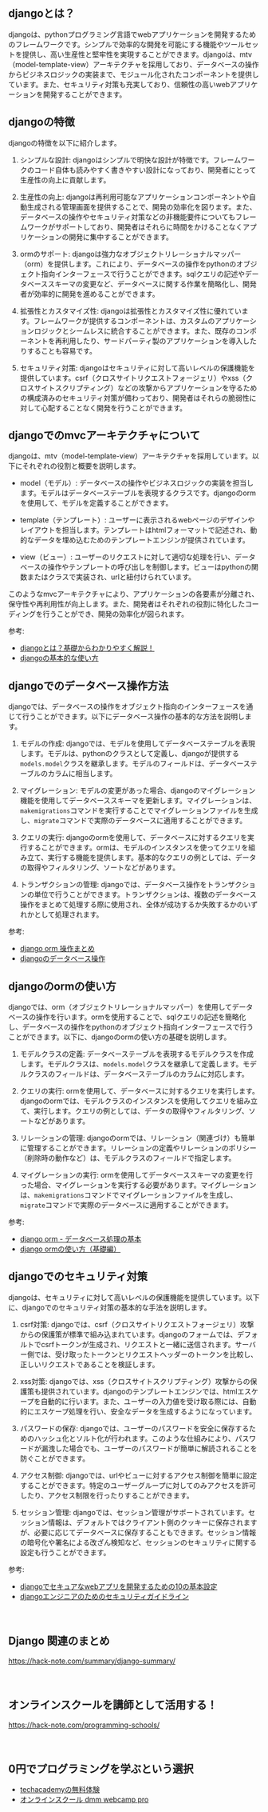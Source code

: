 <!--
title: 【django】pythonでwebアプリケーションを開発するためのフレームワーク
tags: python,django
id: 
private: false
-->

## djangoとは？

djangoは、pythonプログラミング言語でwebアプリケーションを開発するためのフレームワークです。シンプルで効率的な開発を可能にする機能やツールセットを提供し、高い生産性と堅牢性を実現することができます。djangoは、mtv（model-template-view）アーキテクチャを採用しており、データベースの操作からビジネスロジックの実装まで、モジュール化されたコンポーネントを提供しています。また、セキュリティ対策も充実しており、信頼性の高いwebアプリケーションを開発することができます。

## djangoの特徴

djangoの特徴を以下に紹介します。

1. シンプルな設計: djangoはシンプルで明快な設計が特徴です。フレームワークのコード自体も読みやすく書きやすい設計になっており、開発者にとって生産性の向上に貢献します。

2. 生産性の向上: djangoは再利用可能なアプリケーションコンポーネントや自動生成される管理画面を提供することで、開発の効率化を図ります。また、データベースの操作やセキュリティ対策などの非機能要件についてもフレームワークがサポートしており、開発者はそれらに時間をかけることなくアプリケーションの開発に集中することができます。

3. ormのサポート: djangoは強力なオブジェクトリレーショナルマッパー（orm）を提供します。これにより、データベースの操作をpythonのオブジェクト指向インターフェースで行うことができます。sqlクエリの記述やデータベーススキーマの変更など、データベースに関する作業を簡略化し、開発者が効率的に開発を進めることができます。

4. 拡張性とカスタマイズ性: djangoは拡張性とカスタマイズ性に優れています。フレームワークが提供するコンポーネントは、カスタムのアプリケーションロジックとシームレスに統合することができます。また、既存のコンポーネントを再利用したり、サードパーティ製のアプリケーションを導入したりすることも容易です。

5. セキュリティ対策: djangoはセキュリティに対して高いレベルの保護機能を提供しています。csrf（クロスサイトリクエストフォージェリ）やxss（クロスサイトスクリプティング）などの攻撃からアプリケーションを守るための構成済みのセキュリティ対策が備わっており、開発者はそれらの脆弱性に対して心配することなく開発を行うことができます。

## djangoでのmvcアーキテクチャについて

djangoは、mtv（model-template-view）アーキテクチャを採用しています。以下にそれぞれの役割と概要を説明します。

- model（モデル）: データベースの操作やビジネスロジックの実装を担当します。モデルはデータベーステーブルを表現するクラスです。djangoのormを使用して、モデルを定義することができます。

- template（テンプレート）: ユーザーに表示されるwebページのデザインやレイアウトを担当します。テンプレートはhtmlフォーマットで記述され、動的なデータを埋め込むためのテンプレートエンジンが提供されています。

- view（ビュー）: ユーザーのリクエストに対して適切な処理を行い、データベースの操作やテンプレートの呼び出しを制御します。ビューはpythonの関数またはクラスで実装され、urlと紐付けられています。

このようなmvcアーキテクチャにより、アプリケーションの各要素が分離され、保守性や再利用性が向上します。また、開発者はそれぞれの役割に特化したコーディングを行うことができ、開発の効率化が図られます。

参考: 
- [djangoとは？基礎からわかりやすく解説！](https://itnavi.com/development/web-solution/django) 
- [djangoの基本的な使い方](https://qiita.com/akabei/items/3384e4f93f890cbbb349) 

## djangoでのデータベース操作方法

djangoでは、データベースの操作をオブジェクト指向のインターフェースを通じて行うことができます。以下にデータベース操作の基本的な方法を説明します。

1. モデルの作成: djangoでは、モデルを使用してデータベーステーブルを表現します。モデルは、pythonのクラスとして定義し、djangoが提供する`models.model`クラスを継承します。モデルのフィールドは、データベーステーブルのカラムに相当します。

2. マイグレーション: モデルの変更があった場合、djangoのマイグレーション機能を使用してデータベーススキーマを更新します。マイグレーションは、`makemigrations`コマンドを実行することでマイグレーションファイルを生成し、`migrate`コマンドで実際のデータベースに適用することができます。

3. クエリの実行: djangoのormを使用して、データベースに対するクエリを実行することができます。ormは、モデルのインスタンスを使ってクエリを組み立て、実行する機能を提供します。基本的なクエリの例としては、データの取得やフィルタリング、ソートなどがあります。

4. トランザクションの管理: djangoでは、データベース操作をトランザクションの単位で行うことができます。トランザクションは、複数のデータベース操作をまとめて処理する際に使用され、全体が成功するか失敗するかのいずれかとして処理されます。

参考: 
- [django orm 操作まとめ](https://qiita.com/ryosukepbl2016/items/e2841a92748093670722)
- [djangoのデータベース操作](http://python.zombie-hunting-club.com/entry/2017/08/20/190732)

## djangoのormの使い方

djangoでは、orm（オブジェクトリレーショナルマッパー）を使用してデータベースの操作を行います。ormを使用することで、sqlクエリの記述を簡略化し、データベースの操作をpythonのオブジェクト指向インターフェースで行うことができます。以下に、djangoのormの使い方の基礎を説明します。

1. モデルクラスの定義: データベーステーブルを表現するモデルクラスを作成します。モデルクラスは、`models.model`クラスを継承して定義します。モデルクラスのフィールドは、データベーステーブルのカラムに対応します。

2. クエリの実行: ormを使用して、データベースに対するクエリを実行します。djangoのormでは、モデルクラスのインスタンスを使用してクエリを組み立て、実行します。クエリの例としては、データの取得やフィルタリング、ソートなどがあります。

3. リレーションの管理: djangoのormでは、リレーション（関連づけ）も簡単に管理することができます。リレーションの定義やリレーションのポリシー（削除時の動作など）は、モデルクラスのフィールドで指定します。

4. マイグレーションの実行: ormを使用してデータベーススキーマの変更を行った場合、マイグレーションを実行する必要があります。マイグレーションは、`makemigrations`コマンドでマイグレーションファイルを生成し、`migrate`コマンドで実際のデータベースに適用することができます。

参考:
- [django orm - データベース処理の基本](https://qiita.com/harukasan/items/8a04befb29b92f27e879)
- [django ormの使い方（基礎編）](https://qiita.com/dojyorin/items/6a9f4e3e74d9f299ec93)

## djangoでのセキュリティ対策

djangoは、セキュリティに対して高いレベルの保護機能を提供しています。以下に、djangoでのセキュリティ対策の基本的な手法を説明します。

1. csrf対策: djangoでは、csrf（クロスサイトリクエストフォージェリ）攻撃からの保護策が標準で組み込まれています。djangoのフォームでは、デフォルトでcsrfトークンが生成され、リクエストと一緒に送信されます。サーバー側では、受け取ったトークンとリクエストヘッダーのトークンを比較し、正しいリクエストであることを検証します。

2. xss対策: djangoでは、xss（クロスサイトスクリプティング）攻撃からの保護策も提供されています。djangoのテンプレートエンジンでは、htmlエスケープを自動的に行います。また、ユーザーの入力値を受け取る際には、自動的にエスケープ処理を行い、安全なデータを生成するようになっています。

3. パスワードの保存: djangoでは、ユーザーのパスワードを安全に保存するためのハッシュ化とソルト化が行われます。このような仕組みにより、パスワードが漏洩した場合でも、ユーザーのパスワードが簡単に解読されることを防ぐことができます。

4. アクセス制御: djangoでは、urlやビューに対するアクセス制御を簡単に設定することができます。特定のユーザーグループに対してのみアクセスを許可したり、アクセス制限を行ったりすることができます。

5. セッション管理: djangoでは、セッション管理がサポートされています。セッション情報は、デフォルトではクライアント側のクッキーに保存されますが、必要に応じてデータベースに保存することもできます。セッション情報の暗号化や署名による改ざん検知など、セッションのセキュリティに関する設定も行うことができます。

参考:
- [djangoでセキュアなwebアプリを開発するための10の基本設定](https://qiita.com/okoppe8/items/3d51442c358aeb7541d8)
- [djangoエンジニアのためのセキュリティガイドライン](https://qiita.com/podhmo/items/ff3908c955deb5d07ea6)

　

## Django 関連のまとめ
https://hack-note.com/summary/django-summary/

　

## オンラインスクールを講師として活用する！
https://hack-note.com/programming-schools/

　

## 0円でプログラミングを学ぶという選択
- [techacademyの無料体験](//af.moshimo.com/af/c/click?a_id=2612475&amp;p_id=1555&amp;pc_id=2816&amp;pl_id=22706&amp;url=https%3a%2f%2ftechacademy.jp%2fhtmlcss-trial%3futm_source%3dmoshimo%26utm_medium%3daffiliate%26utm_campaign%3dtextad)
- [オンラインスクール dmm webcamp pro](//af.moshimo.com/af/c/click?a_id=2612482&amp;p_id=1363&amp;pc_id=2297&amp;pl_id=39999&amp;guid=on)

